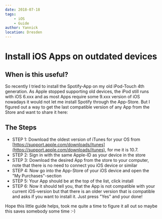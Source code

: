 ```yaml
---
date: 2018-07-18
tags:
    - iOS
    - Guide
author: Yannick
location: Dresden
---
```


# Install iOS Apps on outdated devices

## When is this useful?

So recently I tried to install the Spotify-App on my old iPod-Touch 4th generation. As Apple stopped supporting old devices, the iPod still runs with iOS 6.xxx and as most Apps require some 9.xxx version of iOS nowadays it would not let me install Spotify through the App-Store. But I figured out a way to get the last compatible version of any App from the Store and want to share it here:

## The Steps

- STEP 1: Download the oldest version of iTunes for your OS from [https://support.apple.com/downloads/itunes](https://support.apple.com/downloads/itunes), for me it is 10.7.
- STEP 2: Sign in with the same Apple-ID as your device in the store
- STEP 3: Download the desired App from the store to your computer, note that there is no need to connect you iOS device or similar
- STEP 4: Now go into the App-Store of your iOS device and open the "My Purchases"-section
- STEP 5: Your App should be at the top of the list, click install
- STEP 6: Now it should tell you, that the App is not compatible with your current iOS-version but that there is an older version that is compatible and asks if you want to install it. Just press "Yes" and your done!
    
Hope this little guide helps, took me quite a time to figure it all out so maybe this saves somebody some time :-)